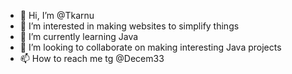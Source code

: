 - 👋 Hi, I’m @Tkarnu 
- 👀 I’m interested in making websites to simplify things
- 🌱 I’m currently learning Java
- 💞️ I’m looking to collaborate on making interesting Java projects
- 📫 How to reach me tg @Decem33

<!---
Tkarnu/Tkarnu is a ✨ special ✨ repository because its `README.md` (this file) appears on your GitHub profile.
You can click the Preview link to take a look at your changes.
--->
